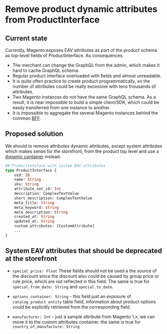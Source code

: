 # Remove product dynamic attributes from ProductInterface

## Current state

Currently, Magento exposes EAV attributes as part of the product schema as top-level fields of ProductInterface. As consequences:
* The merchant can change the GraphQL from the admin, which makes it hard to cache GraphQL schema.
* Regular product interface overloaded with fields and almost unreadable.
* It is quite often practice to create product programmatically, so the number of attributes could be really excessive with tens thousands of attributes.
* Two Magento instances do not have the same GraphQL schema. As a result, it is near impossible to build a simple client/SDK, which could be easily transferred from one instance to another.
* It is impossible to aggregate the several Magento instances behind the common [BFF](https://docs.microsoft.com/en-us/azure/architecture/patterns/backends-for-frontends).

## Proposed solution

We should to remove attributes dynamic attributes,
except system attributes which makes sense for the storefront,
from the product top level and use a [dynamic container](https://github.com/magento/architecture/blob/master/design-documents/graph-ql/custom-attributes-container.md) instead.


```graphql
## ProductInteface with system EAV attributes 
type ProductInterface {
    uid: ID
    name: String
    sku: String
    attribute_set_id: Int
    description: ComplexTextValue
    short_description: ComplexTextValue
    meta_title: String
    meta_keyword: String
    meta_description: String
    created_at: String
    updated_at: String
    custom_attributes: [CustomAttribute]
    ...
}
```

## System EAV attributes that should be deprecated at the storefront

* `special_price: Float`  These fields should not be used a the source of the discount since the discount also could be caused by group price or rule price, which are not reflected in this field.
The same is true for `special_from_date: String` and `special_to_date`.

* `options_container: String` - this field just an exposure of `catalog_product_entity` table field, information about product options could be explicitly retrieved from the corresponding field. 
* `manufacturer: Int` - just a sample attribute from Magento 1.x, we can move it to the custom attributes container.
the same is true for `country_of_manufacture: String`
